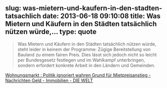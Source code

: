 slug: was-mietern-und-kaufern-in-den-stadten-tatsachlich
date: 2013-06-18 09:10:08
title: Was Mietern und Käufern in den Städten tatsächlich nützen würde,...
type: quote
---

> Was Mietern und Käufern in den Städten tatsächlich nützen würde, steht leider in keinem der Programme: Zügige Bereitstellung von Bauland zu einem fairen Preis. Dies lässt sich jedoch nicht so leicht per Bundesgesetz festlegen und im Wahlkampf unterbringen, sondern erfordert konkrete Arbeit in den Ländern und Gemeinden.

[Wohnungsmarkt : Politik ignoriert wahren Grund für Mietpreisanstieg - Nachrichten Geld - Immobilien - DIE WELT](http://www.welt.de/finanzen/immobilien/article116946175/Politik-ignoriert-wahren-Grund-fuer-Mietpreisanstieg.html)
